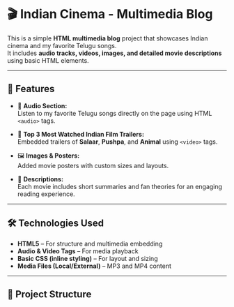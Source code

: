 # 🎬 Indian Cinema - Multimedia Blog

This is a simple **HTML multimedia blog** project that showcases Indian cinema and my favorite Telugu songs.  
It includes **audio tracks, videos, images, and detailed movie descriptions** using basic HTML elements.

---

## 🌟 Features

- 🎵 **Audio Section:**  
  Listen to my favorite Telugu songs directly on the page using HTML `<audio>` tags.

- 🎥 **Top 3 Most Watched Indian Film Trailers:**  
  Embedded trailers of **Salaar**, **Pushpa**, and **Animal** using `<video>` tags.

- 🖼️ **Images & Posters:**  
  Added movie posters with custom sizes and layouts.

- 🧠 **Descriptions:**  
  Each movie includes short summaries and fan theories for an engaging reading experience.

---

## 🛠️ Technologies Used

- **HTML5** – For structure and multimedia embedding  
- **Audio & Video Tags** – For media playback  
- **Basic CSS (inline styling)** – For layout and sizing  
- **Media Files (Local/External)** – MP3 and MP4 content  

---

## 📁 Project Structure

